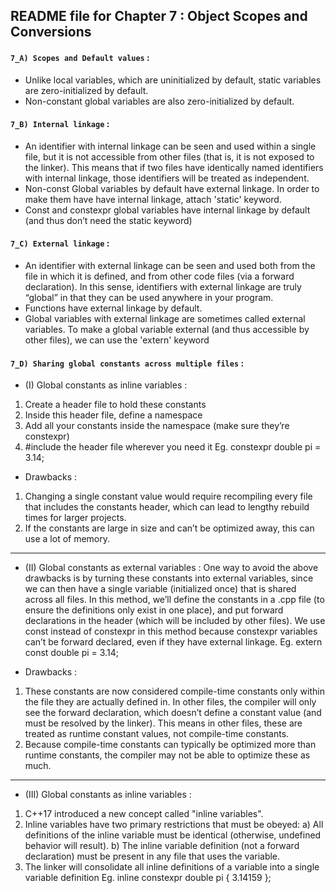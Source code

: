 ## README file for Chapter 7 : Object Scopes and Conversions

#### `7_A) Scopes and Default values` :
 
   - Unlike local variables, which are uninitialized by default, static variables are zero-initialized by default.
   - Non-constant global variables are also zero-initialized by default.

#### `7_B) Internal linkage` :

   - An identifier with internal linkage can be seen and used within a single file, but it is not accessible from other files (that is, it is not exposed to the linker). This means that if two files have identically named identifiers with internal linkage, those identifiers will be treated as independent.
   - Non-const Global variables by default have external linkage. In order to make them have have internal linkage, attach 'static' keyword. 
   - Const and constexpr global variables have internal linkage by default (and thus don’t need the static keyword)

#### `7_C) External linkage` :

   - An identifier with external linkage can be seen and used both from the file in which it is defined, and from other code files (via a forward declaration). In this sense, identifiers with external linkage are truly “global” in that they can be used anywhere in your program.
   - Functions have external linkage by default.
   - Global variables with external linkage are sometimes called external variables. To make a global variable external (and thus accessible by other files), we can use the 'extern' keyword

#### `7_D) Sharing global constants across multiple files` :

   - (I) Global constants as inline variables :
   1) Create a header file to hold these constants 
   2) Inside this header file, define a namespace 
   3) Add all your constants inside the namespace (make sure they’re constexpr) 
   4) #include the header file wherever you need it 
   Eg. constexpr double pi = 3.14;
   
   - Drawbacks :
   1) Changing a single constant value would require recompiling every file that includes the constants header, which can lead to lengthy rebuild times for larger projects.
   2) If the constants are large in size and can’t be optimized away, this can use a lot of memory.
   -----------------------------------------------------------

   - (II) Global constants as external variables :
   One way to avoid the above drawbacks is by turning these constants into external variables, since we can then have a single variable (initialized once) that is shared across all files. In this method, we’ll define the constants in a .cpp file (to ensure the definitions only exist in one place), and put forward declarations in the header (which will be included by other files).
   We use const instead of constexpr in this method because constexpr variables can’t be forward declared, even if they have external linkage.
   Eg. extern const double pi = 3.14;
   
   - Drawbacks :
   1) These constants are now considered compile-time constants only within the file they are actually defined in. In other files, the compiler will only see the forward declaration, which doesn’t define a constant value (and must be resolved by the linker). This means in other files, these are treated as runtime constant values, not compile-time constants.
   2) Because compile-time constants can typically be optimized more than runtime constants, the compiler may not be able to optimize these as much.
   -------------------------------------------------------------

   - (III) Global constants as inline variables :
   1) C++17 introduced a new concept called "inline variables".
   2) Inline variables have two primary restrictions that must be obeyed:
      a) All definitions of the inline variable must be identical (otherwise, undefined behavior will result). 
      b) The inline variable definition (not a forward declaration) must be present in any file that uses the variable. 
   3) The linker will consolidate all inline definitions of a variable into a single variable definition
   Eg. inline constexpr double pi { 3.14159 };




